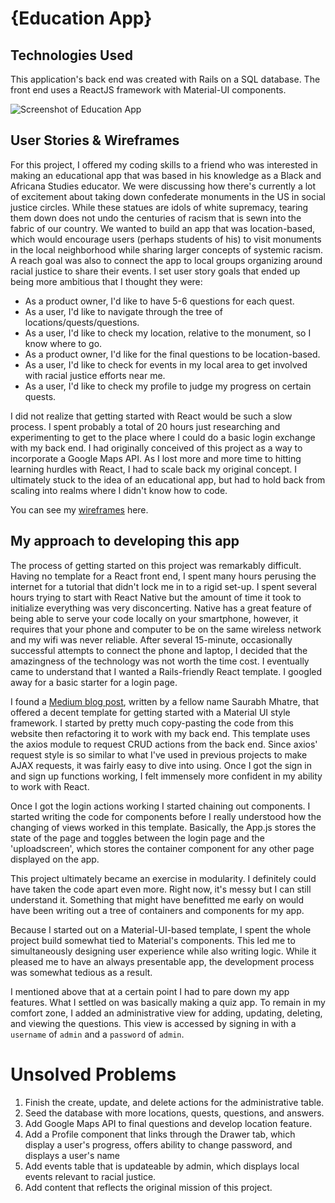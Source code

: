# {Education App}



## Technologies Used

This application's back end was created with Rails on a SQL database. The front end uses a ReactJS framework with Material-UI components.

![Screenshot of Education App](https://i.imgur.com/UMkosgl.png)

## User Stories & Wireframes

For this project, I offered my coding skills to a friend who was interested in making an educational app that was based in his knowledge as a Black and Africana Studies educator. We were discussing how there's currently a lot of excitement about taking down confederate monuments in the US in social justice circles. While these statues are idols of white supremacy, tearing them down does not undo the centuries of racism that is sewn into the fabric of our country. We wanted to build an app that was location-based, which would encourage users (perhaps students of his) to visit monuments in the local neighborhood while sharing larger concepts of systemic racism. A reach goal was also to connect the app to local groups organizing around racial justice to share their events. I set user story goals that ended up being more ambitious that I thought they were:

* As a product owner, I'd like to have 5-6 questions for each quest.
* As a user, I'd like to navigate through the tree of locations/quests/questions.
* As a user, I'd like to check my location, relative to the monument, so I know where to go.
* As a product owner, I'd like for the final questions to be location-based.
* As a user, I'd like to check for events in my local area to get involved with racial justice efforts near me.
* As a user, I'd like to check my profile to judge my progress on certain quests.

I did not realize that getting started with React would be such a slow process. I spent probably a total of 20 hours just researching and experimenting to get to the place where I could do a basic login exchange with my back end. I had originally conceived of this project as a way to incorporate a Google Maps API. As I lost more and more time to hitting learning hurdles with React, I had to scale back my original concept. I ultimately stuck to the idea of an educational app, but had to hold back from scaling into realms where I didn't know how to code.

You can see my [wireframes](https://imgur.com/a/2XIvb) here.

## My approach to developing this app

The process of getting started on this project was remarkably difficult. Having no template for a React front end, I spent many hours perusing the internet for a tutorial that didn't lock me in to a rigid set-up. I spent several hours trying to start with React Native but the amount of time it took to initialize everything was very disconcerting. Native has a great feature of being able to serve your code locally on your smartphone, however, it requires that your phone and computer to be on the same wireless network and my wifi was never reliable. After several 15-minute, occasionally successful attempts to connect the phone and laptop, I decided that the amazingness of the technology was not worth the time cost. I eventually came to understand that I wanted a Rails-friendly React template. I googled away for a basic starter for a login page.

I found a [Medium blog post](https://medium.com/technoetics/create-basic-login-forms-using-create-react-app-module-in-reactjs-511b9790dede), written by a fellow name Saurabh Mhatre, that offered a decent template for getting started with a Material UI style framework. I started by pretty much copy-pasting the code from this website then refactoring it to work with my back end. This template uses the axios module to request CRUD actions from the back end. Since axios' request style is so similar to what I've used in previous projects to make AJAX requests, it was fairly easy to dive into using. Once I got the sign in and sign up functions working, I felt immensely more confident in my ability to work with React.

Once I got the login actions working I started chaining out components. I started writing the code for components before I really understood how the changing of views worked in this template. Basically, the App.js stores the state of the page and toggles between the login page and the 'uploadscreen', which stores the container component for any other page displayed on the app.

This project ultimately became an exercise in modularity. I definitely could have taken the code apart even more. Right now, it's messy but I can still understand it. Something that might have benefitted me early on would have been writing out a tree of containers and components for my app.

Because I started out on a Material-UI-based template, I spent the whole project build somewhat tied to Material's components. This led me to simultaneously designing user experience while also writing logic. While it pleased me to have an always presentable app, the development process was somewhat tedious as a result.

I mentioned above that at a certain point I had to pare down my app features. What I settled on was basically making a quiz app. To remain in my comfort zone, I added an administrative view for adding, updating, deleting, and viewing the questions. This view is accessed by signing in with a `username` of `admin` and a `password` of `admin`.

# Unsolved Problems

1. Finish the create, update, and delete actions for the administrative table.
2. Seed the database with more locations, quests, questions, and answers.
3. Add Google Maps API to final questions and develop location feature.
4. Add a Profile component that links through the Drawer tab, which display a user's progress, offers ability to change password, and displays a user's name
5. Add events table that is updateable by admin, which displays local events relevant to racial justice.
6. Add content that reflects the original mission of this project.
